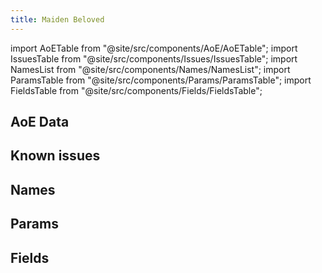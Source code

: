 ```yaml
---
title: Maiden Beloved
---
```


import AoETable from "@site/src/components/AoE/AoETable";
import IssuesTable from "@site/src/components/Issues/IssuesTable";
import NamesList from "@site/src/components/Names/NamesList";
import ParamsTable from "@site/src/components/Params/ParamsTable";
import FieldsTable from "@site/src/components/Fields/FieldsTable";

## AoE Data

<AoETable item_key="maidenbeloved" data_src="artifact" />

## Known issues

<IssuesTable item_key="maidenbeloved" data_src="artifact" />

## Names

<NamesList item_key="maidenbeloved" data_src="artifact" />

## Params

<ParamsTable item_key="maidenbeloved" data_src="artifact" />

## Fields

<FieldsTable item_key="maidenbeloved" data_src="artifact" />
